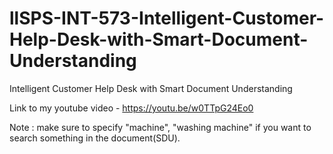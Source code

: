 # llSPS-INT-573-Intelligent-Customer-Help-Desk-with-Smart-Document-Understanding
Intelligent Customer Help Desk with Smart Document Understanding

Link to my youtube video - https://youtu.be/w0TTpG24Eo0

Note : make sure to specify "machine", "washing machine" if you want to search something in the document(SDU).
